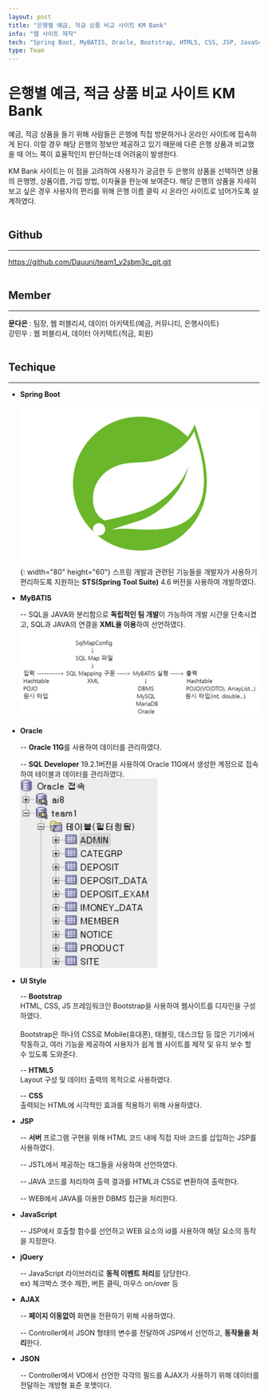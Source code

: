 ```yaml
---
layout: post
title: "은행별 예금, 적금 상품 비교 사이트 KM Bank"
info: "웹 사이트 제작"
tech: "Spring Boot, MyBATIS, Oracle, Bootstrap, HTML5, CSS, JSP, JavaScript, jQuery, AJAX, JSON"
type: Team
---
```


# 은행별 예금, 적금 상품 비교 사이트 KM Bank

예금, 적금 상품을 들기 위해 사람들은 은행에 직접 방문하거나 온라인 사이트에 접속하게 된다. 이럴 경우 해당 은행의 정보만 제공하고 있기 때문에 다른 은행 상품과 비교했을 때 어느 쪽이 효율적인지 판단하는데 어려움이 발생한다.

KM Bank 사이트는 이 점을 고려하여 사용자가 궁금한 두 은행의 상품을 선택하면 상품의 은행명, 상품이름, 가입 방법, 이자율을 한눈에 보여준다. 해당 은행의 상품을 자세히 보고 싶은 경우 사용자의 편리를 위해 은행 이름 클릭 시 온라인 사이트로 넘어가도록 설계하였다.<br><br>

## Github
---
<https://github.com/Dauuni/team1_v2sbm3c_git.git>
<br><br>

## Member
---

**문다은** : 팀장, 웹 퍼블리셔, 데이터 아키텍트(예금, 커뮤니티, 은행사이트)<br>
강민우 : 웹 퍼블리셔, 데이터 아키텍트(적금, 회원)<br><br>

## Techique
---

- **Spring Boot**

	![](/assets/img/33.jpg){: width="80" height="60"} 스프링 개발과 관련된 기능들을 개발자가 사용하기 편리하도록 지원하는 **STS(Spring Tool Suite)** 4.6 버전을 사용하여 개발하였다.

- **MyBATIS**

	-- SQL을 JAVA와 분리함으로 **독립적인 팀 개발**이 가능하여 개발 시간을 단축시켰고, SQL과 JAVA의 연결을 **XML을 이용**하여 선언하였다.
    ![](/assets/img/34.JPG)

- **Oracle**

	-- **Oracle 11G**를 사용하여 데이터를 관리하였다.

	-- **SQL Developer** 19.2.1버전을 사용하여 Oracle 11G에서 생성한 계정으로 접속하여 테이블과 데이터를 관리하였다.
    ![](/assets/img/35.JPG)

- **UI Style**

	-- **Bootstrap**<br>
    HTML, CSS, JS 프레임워크인 Bootstrap을 사용하여 웹사이트를 디자인을 구성하였다.
    <br><br>
    Bootstrap은 하나의 CSS로 Mobile(휴대폰), 태블릿, 데스크탑 등 많은 기기에서 작동하고, 여러 기능을 제공하여 사용자가 쉽게 웹 사이트를 제작 및 유지 보수 할 수 있도록 도와준다.

	-- **HTML5**<br>
    Layout 구성 및 데이터 출력의 목적으로 사용하였다.

    -- **CSS**<br>
    출력되는 HTML에 시각적인 효과를 적용하기 위해 사용하였다.

- **JSP**

	-- **서버** 프로그램 구현을 위해 HTML 코드 내에 직접 자바 코드를 삽입하는 JSP를 사용하였다.

	-- JSTL에서 제공하는 태그들을 사용하여 선언하였다.

    -- JAVA 코드를 처리하여 출력 결과를 HTML과 CSS로 변환하여 출력한다.

    -- WEB에서 JAVA를 이용한 DBMS 접근을 처리한다.

- **JavaScript**

	-- JSP에서 호출할 함수를 선언하고 WEB 요소의 id를 사용하여 해당 요소의 동작을 지정한다.

- **jQuery**

	-- JavaScript 라이브러리로 **동적 이벤트 처리**를 담당한다.
    <br>
    ex) 체크박스 갯수 제한, 버튼 클릭, 마우스 on/over 등

- **AJAX**

	-- **페이지 이동없이** 화면을 전환하기 위해 사용하였다.

	-- Controller에서 JSON 형태의 변수를 전달하여 JSP에서 선언하고, **동작들을 처리**한다.

- **JSON**

	-- Controller에서 VO에서 선언한 각각의 필드를 AJAX가 사용하기 위해 데이터를 전달하는 개방형 표준 포맷이다.